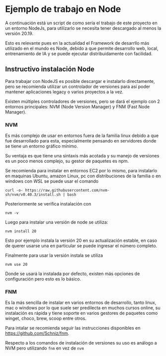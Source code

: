 # Ejemplo de trabajo en Node

A continuación está un script de como sería el trabajo de este proyecto en un entorno NodeJs, para utilizarlo se necesita tener descargado al menos la versión 20.19.

Esto es relevante pues en la actualidad el Framework de desarrllo más utilizado en el mundo es Node, debido a que permite desarrollo web, local, entrenamiento de IA y se puede ejecutar distribuidamente con facilidad.


## Instructivo instalación Node

Para trabajar con NodeJS es posible descargar e instalarlo directamente, pero se recomienda utilizar un controlador de versiones para así poder mantener aplicaciones legacy o varios proyectos a la vez.

Existen múltiples controladores de versiones, pero se dará el ejemplo con 2 entornos principales: NVM (Node Version Manager) y FNM (Fast Node Manager).

### NVM

Es más complejo de usar en entornos fuera de la familia linux debido a que fue desarrollado para esta, especialmente pensando en servidores donde se tiene un entorno gráfico mínimo.

Su ventaja es que tiene una sintaxis más acotada y su manejo de versiones es un poco menos complejo, su gestor de paquetes es npm.

Se recomienda para instalar en entornos EC2 por lo mismo, para instalarlo en maquinas Ubuntu, amazon Linux, pc con distribuciones de la familia o en windows con _WSL_ se puede usar el comando

```
curl -o- https://raw.githubusercontent.com/nvm-sh/nvm/v0.40.3/install.sh | bash
```

Posteriormente se verifica instalación con 

```
nvm -v
```

Luego para instalar una versión de node se utiliza:

```
nvm install 20
```

Esto por ejemplo instala la versión 20 en su actualización estable, en caso de querer usarse una en particular se puede ingresar el número completo.

Finalmente para usar la versión instala se utiliza

```
nvm use 20
```

Donde se usará la instalada por defecto, existen más opciones de configuración pero esto es lo básico.

### FNM

Es la más sencilla de instalar en varios entornos de desarrollo, tanto linux, mac o windows por lo que suele ser predilecta en muchos cursos online, su instalación es rápida y tiene soporte en varios gestores de paquetes como winget, choco, brew, scoop entre otros.

Para intalar se recomienda seguir las instrucciones disponibles en https://github.com/Schniz/fnm.

Respecto a los comandos de instalación de versiones su uso es análogo a NVM pero utilizando `fnm` en vez de `nvm`